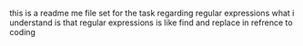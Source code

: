  this is a readme me file set for the task regarding regular expressions
what i understand is that regular expressions is like find and replace in refrence to coding
